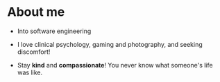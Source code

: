 # About me

- Into software engineering
- I love clinical psychology, gaming and photography, and seeking discomfort!

- Stay **kind** and **compassionate**! You never know what someone's life was like.

<!---
Refrizor/Refrizor is a ✨ special ✨ repository because its `README.md` (this file) appears on your GitHub profile.
You can click the Preview link to take a look at your changes.
--->
